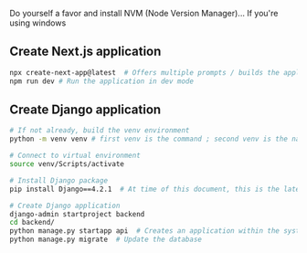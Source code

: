 Do yourself a favor and install NVM (Node Version Manager)... If you're using windows
## Create Next.js application
```bash
npx create-next-app@latest  # Offers multiple prompts / builds the application
npm run dev # Run the application in dev mode
```

## Create Django application
```bash
# If not already, build the venv environment
python -m venv venv # first venv is the command ; second venv is the name of folder to house the virtual environment ;

# Connect to virtual environment
source venv/Scripts/activate

# Install Django package
pip install Django==4.2.1  # At time of this document, this is the latest version

# Create Django application
django-admin startproject backend
cd backend/
python manage.py startapp api  # Creates an application within the system of "backend"
python manage.py migrate  # Update the database
```


